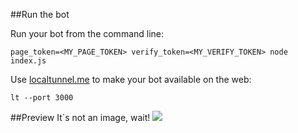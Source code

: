 ##Run the bot

Run your bot from the command line:
```
page_token=<MY_PAGE_TOKEN> verify_token=<MY_VERIFY_TOKEN> node index.js
```
Use [localtunnel.me](https://localtunnel.github.io/www/) to make your bot available on the web:
```
lt --port 3000
```

##Preview
It`s not an image, wait!
![](http://i.imgur.com/wcAlOBv.gif)
